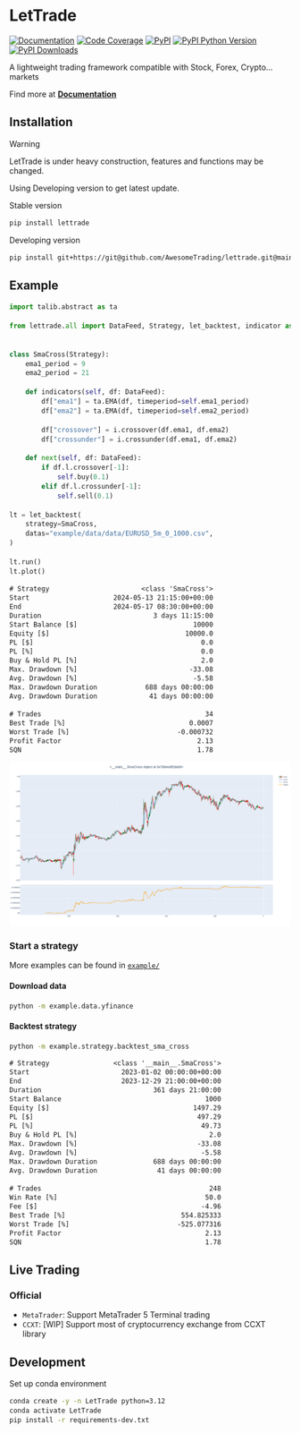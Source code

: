 # LetTrade

[![Documentation](https://img.shields.io/badge/docs-lettrade-708FCC.svg?style=for-the-badge)](https://AwesomeTrading.github.io/LetTrade/)
[![Code Coverage](https://img.shields.io/codecov/c/gh/AwesomeTrading/lettrade.svg?style=for-the-badge)](https://codecov.io/gh/AwesomeTrading/lettrade)
[![PyPI](https://img.shields.io/pypi/v/lettrade.svg?color=blue&style=for-the-badge)](https://pypi.org/project/lettrade)
[![PyPI Python Version](https://img.shields.io/pypi/pyversions/lettrade.svg?color=skyblue&style=for-the-badge)](https://pypi.org/project/lettrade)
[![PyPI Downloads](https://img.shields.io/pypi/dd/lettrade.svg?color=skyblue&style=for-the-badge)](https://pypi.org/project/lettrade)

A lightweight trading framework compatible with Stock, Forex, Crypto... markets

Find more at [**Documentation**](https://AwesomeTrading.github.io/LetTrade/)

## Installation

> [!WARNING]  
> LetTrade is under heavy construction, features and functions may be changed.
>
> Using Developing version to get latest update.

Stable version

```sh
pip install lettrade
```

Developing version

```sh
pip install git+https://git@github.com/AwesomeTrading/lettrade.git@main
```

## Example

```python
import talib.abstract as ta

from lettrade.all import DataFeed, Strategy, let_backtest, indicator as i


class SmaCross(Strategy):
    ema1_period = 9
    ema2_period = 21

    def indicators(self, df: DataFeed):
        df["ema1"] = ta.EMA(df, timeperiod=self.ema1_period)
        df["ema2"] = ta.EMA(df, timeperiod=self.ema2_period)

        df["crossover"] = i.crossover(df.ema1, df.ema2)
        df["crossunder"] = i.crossunder(df.ema1, df.ema2)

    def next(self, df: DataFeed):
        if df.l.crossover[-1]:
            self.buy(0.1)
        elif df.l.crossunder[-1]:
            self.sell(0.1)

lt = let_backtest(
    strategy=SmaCross,
    datas="example/data/data/EURUSD_5m_0_1000.csv",
)

lt.run()
lt.plot()
```

```text
# Strategy                       <class 'SmaCross'>
Start                     2024-05-13 21:15:00+00:00
End                       2024-05-17 08:30:00+00:00
Duration                            3 days 11:15:00
Start Balance [$]                             10000
Equity [$]                                  10000.0
PL [$]                                          0.0
PL [%]                                          0.0
Buy & Hold PL [%]                               2.0
Max. Drawdown [%]                            -33.08
Avg. Drawdown [%]                             -5.58
Max. Drawdown Duration            688 days 00:00:00
Avg. Drawdown Duration             41 days 00:00:00

# Trades                                         34
Best Trade [%]                               0.0007
Worst Trade [%]                           -0.000732
Profit Factor                                  2.13
SQN                                            1.78
```

![Plot](https://raw.githubusercontent.com/AwesomeTrading/lettrade/main/docs/image/plot.png)

### Start a strategy

More examples can be found in [`example/`](https://github.com/AwesomeTrading/lettrade/tree/main/example)

#### Download data

```bash
python -m example.data.yfinance
```

#### Backtest strategy
<!-- ```bash exec="true" source="above" result="ansi" -->
```bash
python -m example.strategy.backtest_sma_cross
```

```text
# Strategy                <class '__main__.SmaCross'>
Start                       2023-01-02 00:00:00+00:00
End                         2023-12-29 21:00:00+00:00
Duration                            361 days 21:00:00
Start Balance                                    1000
Equity [$]                                    1497.29
PL [$]                                         497.29
PL [%]                                          49.73
Buy & Hold PL [%]                                 2.0
Max. Drawdown [%]                              -33.08
Avg. Drawdown [%]                               -5.58
Max. Drawdown Duration              688 days 00:00:00
Avg. Drawdown Duration               41 days 00:00:00

# Trades                                          248
Win Rate [%]                                     50.0
Fee [$]                                         -4.96
Best Trade [%]                             554.825333
Worst Trade [%]                           -525.077316
Profit Factor                                    2.13
SQN                                              1.78
```

## Live Trading

### Official

- `MetaTrader`: Support MetaTrader 5 Terminal trading
- `CCXT`: [WIP] Support most of cryptocurrency exchange from CCXT library

## Development

Set up conda environment

```sh
conda create -y -n LetTrade python=3.12
conda activate LetTrade
pip install -r requirements-dev.txt
```
